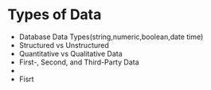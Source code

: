 # Types of Data

* Database Data Types(string,numeric,boolean,date time)
* Structured vs Unstructured
* Quantitative vs Qualitative Data
* First-, Second, and Third-Party Data
*
*  Fisrt
